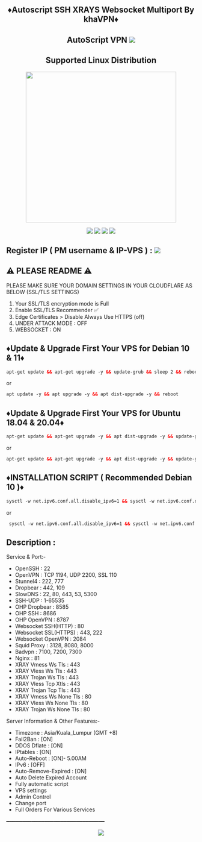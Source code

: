 <h2 align="center">

♦️Autoscript SSH XRAYS Websocket Multiport By khaVPN♦️



 <h2 align="center">AutoScript VPN <img src="https://img.shields.io/badge/Version-Stabil_2.0-purple.svg"></h2>


<h2 align="center"> Supported Linux Distribution</h2>
<p align="center"><img src="https://d33wubrfki0l68.cloudfront.net/5911c43be3b1da526ed609e9c55783d9d0f6b066/9858b/assets/img/debian-ubuntu-hover.png"width="400"></p>
<p align="center"><img src="https://img.shields.io/static/v1?style=for-the-badge&logo=debian&label=Debian%209&message=Stretch&color=purple"> <img src="https://img.shields.io/static/v1?style=for-the-badge&logo=debian&label=Debian%2010&message=Buster&color=purple">  <img src="https://img.shields.io/static/v1?style=for-the-badge&logo=ubuntu&label=Ubuntu%2018&message=Lts&color=red"> <img src="https://img.shields.io/static/v1?style=for-the-badge&logo=ubuntu&label=Ubuntu%2020&message=Lts&color=red">
</p>

<p align="center">


## Register IP ( PM username & IP-VPS ) : <a href="https://t.me/khaivpn" target=”_blank”><img src="https://img.shields.io/static/v1?style=for-the-badge&logo=Telegram&label=Telegram&message=Click%20Here&color=blue"></a><br>

## ⚠️ PLEASE README ⚠️


 PLEASE MAKE SURE YOUR DOMAIN SETTINGS IN YOUR CLOUDFLARE AS BELOW (SSL/TLS SETTINGS) <br>
  1. Your SSL/TLS encryption mode is Full
  2. Enable SSL/TLS Recommender ✅
  3. Edge Certificates > Disable Always Use HTTPS (off)
  4. UNDER ATTACK MODE : OFF
  5. WEBSOCKET : ON
  


## ♦️Update & Upgrade First Your VPS for Debian 10 & 11♦️

  ```html
  apt-get update && apt-get upgrade -y && update-grub && sleep 2 && reboot
  
  ```
 or
 
 
   ```html
  apt update -y && apt upgrade -y && apt dist-upgrade -y && reboot

  ```

## ♦️Update & Upgrade First Your VPS for Ubuntu 18.04 & 20.04♦️

  ```html
  apt-get update && apt-get upgrade -y && apt dist-upgrade -y && update-grub && sleep 2 && reboot

  ```
  
 or
   ```html
  apt-get update && apt-get upgrade -y && apt dist-upgrade -y && update-grub && reboot

  ```
 
 
## ♦️INSTALLATION SCRIPT ( Recommended Debian 10 )♦️

  ```html
  sysctl -w net.ipv6.conf.all.disable_ipv6=1 && sysctl -w net.ipv6.conf.default.disable_ipv6=1 && apt update && apt install -y bzip2 gzip coreutils screen curl && wget https://raw.githubusercontent.com/KhaiVpn767/MultiportV2/main/setup.sh && chmod +x setup.sh && sed -i -e 's/\r$//' setup.sh && screen -S setup ./setup.sh

  ```
or
 ```html
  sysctl -w net.ipv6.conf.all.disable_ipv6=1 && sysctl -w net.ipv6.conf.default.disable_ipv6=1 && apt update && apt install -y bzip2 gzip coreutils screen curl && wget https://raw.githubusercontent.com/KhaiVpn767/MultiportV2/main/setup2.sh && chmod +x setup2.sh && sed -i -e 's/\r$//' setup2.sh && screen -S setup ./setup2.sh

  ```
  
 

## Description :

  Service & Port:-

  - OpenSSH                 : 22
  - OpenVPN                 : TCP 1194, UDP 2200, SSL 110
  - Stunnel4                : 222, 777
  - Dropbear                : 442, 109
  - SlowDNS                 : 22, 80, 443, 53, 5300
  - SSH-UDP                 : 1-65535
  - OHP Dropbear            : 8585
  - OHP SSH                 : 8686
  - OHP OpenVPN             : 8787
  - Websocket SSH(HTTP)     : 80
  - Websocket SSL(HTTPS)    : 443, 222
  - Websocket OpenVPN       : 2084
  - Squid Proxy             : 3128, 8080, 8000
  - Badvpn                  : 7100, 7200, 7300
  - Nginx                   : 81
  - XRAY Vmess Ws Tls       : 443
  - XRAY Vless Ws Tls       : 443
  - XRAY Trojan Ws Tls      : 443
  - XRAY Vless Tcp Xtls     : 443
  - XRAY Trojan Tcp Tls     : 443
  - XRAY Vmess Ws None Tls  : 80
  - XRAY Vless Ws None Tls  : 80
  - XRAY Trojan Ws None Tls : 80

 Server Information & Other Features:-
 
   - Timezone                 : Asia/Kuala_Lumpur (GMT +8)
   - Fail2Ban                 : [ON]
   - DDOS Dflate              : [ON]
   - IPtables                 : [ON]
   - Auto-Reboot              : [ON]- 5.00AM
   - IPv6                     : [OFF]
   - Auto-Remove-Expired      : [ON]
   - Auto Delete Expired Account
   - Fully automatic script
   - VPS settings
   - Admin Control
   - Change port
   - Full Orders For Various Services

━━━━━━━━━━━━━━━━━━━━━━━━━━━━━━━


<p align="center">
  <a><img src="https://img.shields.io/badge/Copyright%20©-Onyx%20AutoScriptVPN%202023.%20All%20rights%20reserved...-blueviolet.svg" style="max-width:200%;">
    </p>
   </p>
